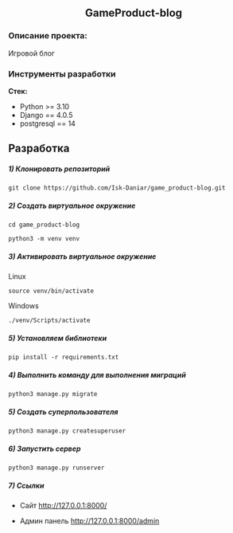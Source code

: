 <h2 align="center">GameProduct-blog</h2>

### Описание проекта:
 Игровой блог


### Инструменты разработки

 **Стек:**
 - Python >= 3.10
 - Django == 4.0.5
 - postgresql == 14

## Разработка

##### 1) Клонировать репозиторий

    git clone https://github.com/Isk-Daniar/game_product-blog.git

##### 2) Создать виртуальное окружение

    cd game_product-blog
    
    python3 -m venv venv

##### 3) Активировать виртуальное окружение
    
Linux

    source venv/bin/activate
    
Windows

    ./venv/Scripts/activate

##### 5) Установляем библиотеки 

    pip install -r requirements.txt

##### 4) Выполнить команду для выполнения миграций

    python3 manage.py migrate
    
##### 5) Создать суперпользователя

    python3 manage.py createsuperuser
    
##### 6) Запустить сервер

    python3 manage.py runserver

##### 7) Ссылки

- Сайт http://127.0.0.1:8000/

- Админ панель http://127.0.0.1:8000/admin

